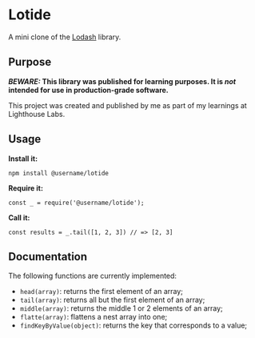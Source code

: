 # Lotide

A mini clone of the [Lodash](https://lodash.com) library.

## Purpose

**_BEWARE:_ This library was published for learning purposes. It is _not_ intended for use in production-grade software.**

This project was created and published by me as part of my learnings at Lighthouse Labs. 

## Usage

**Install it:**

`npm install @username/lotide`

**Require it:**

`const _ = require('@username/lotide');`

**Call it:**

`const results = _.tail([1, 2, 3]) // => [2, 3]`

## Documentation

The following functions are currently implemented:

* `head(array)`: returns the first element of an array;
* `tail(array)`: returns all but the first element of an array;
* `middle(array)`: returns the middle 1 or 2 elements of an array;
* `flatte(array)`: flattens a nest array into one;
* `findKeyByValue(object)`: returns the key that corresponds to a value;